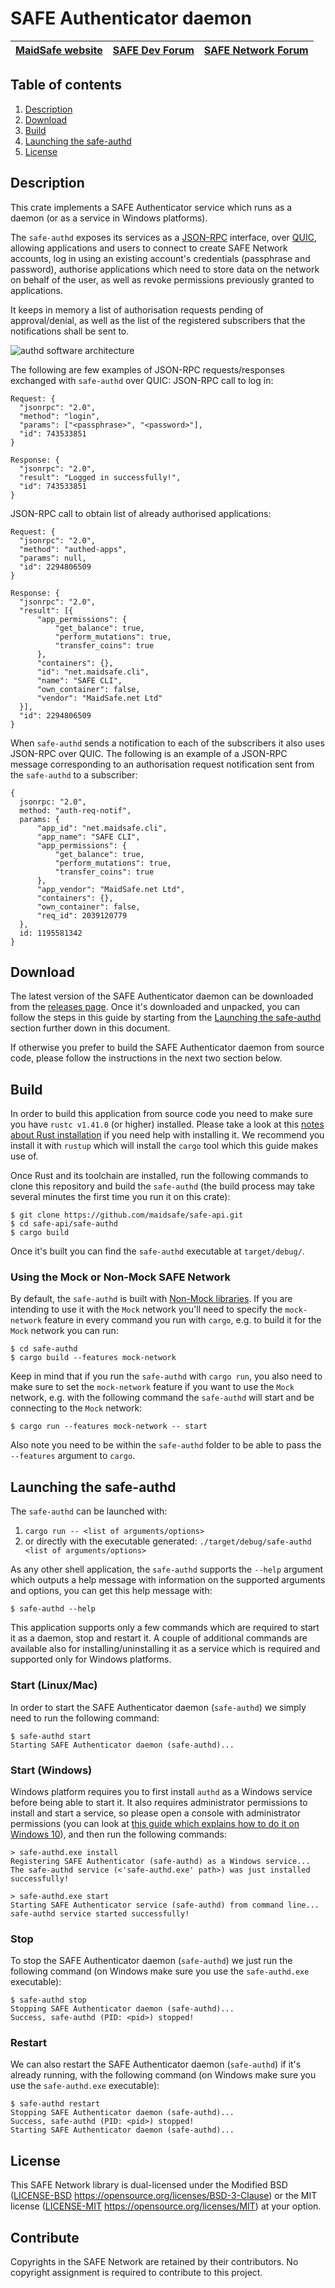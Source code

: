 # SAFE Authenticator daemon

| [MaidSafe website](https://maidsafe.net) | [SAFE Dev Forum](https://forum.safedev.org) | [SAFE Network Forum](https://safenetforum.org) |
|:----------------------------------------:|:-------------------------------------------:|:----------------------------------------------:|

## Table of contents

1. [Description](#description)
2. [Download](#download)
3. [Build](#build)
4. [Launching the safe-authd](#launching-the-safe-authd)
5. [License](#license)

## Description

This crate implements a SAFE Authenticator service which runs as a daemon (or as a service in Windows platforms).

The `safe-authd` exposes its services as a [JSON-RPC](https://www.jsonrpc.org/) interface, over [QUIC](https://en.wikipedia.org/wiki/QUIC), allowing applications and users to connect to create SAFE Network accounts, log in using an existing account's credentials (passphrase and password), authorise applications which need to store data on the network on behalf of the user, as well as revoke permissions previously granted to applications.

It keeps in memory a list of authorisation requests pending of approval/denial, as well as the list of the registered subscribers that the notifications shall be sent to.

![authd software architecture](/misc/authd-software.png)

The following are few examples of JSON-RPC requests/responses exchanged with `safe-authd` over QUIC:
JSON-RPC call to log in:
```
Request: {
  "jsonrpc": "2.0",
  "method": "login",
  "params": ["<passphrase>", "<password>"],
  "id": 743533851
}

Response: {
  "jsonrpc": "2.0",
  "result": "Logged in successfully!",
  "id": 743533851
}
```

JSON-RPC call to obtain list of already authorised applications:
```
Request: {
  "jsonrpc": "2.0",
  "method": "authed-apps",
  "params": null,
  "id": 2294806509
}

Response: {
  "jsonrpc": "2.0",
  "result": [{
      "app_permissions": {
          "get_balance": true,
          "perform_mutations": true,
          "transfer_coins": true
      },
      "containers": {},
      "id": "net.maidsafe.cli",
      "name": "SAFE CLI",
      "own_container": false,
      "vendor": "MaidSafe.net Ltd"
  }],
  "id": 2294806509
}
```

When `safe-authd` sends a notification to each of the subscribers it also uses JSON-RPC over QUIC. The following is an example of a JSON-RPC message corresponding to an authorisation request notification sent from the `safe-authd` to a subscriber:
```
{
  jsonrpc: "2.0",
  method: "auth-req-notif",
  params: {
      "app_id": "net.maidsafe.cli",
      "app_name": "SAFE CLI",
      "app_permissions": {
          "get_balance": true,
          "perform_mutations": true,
          "transfer_coins": true
      },
      "app_vendor": "MaidSafe.net Ltd",
      "containers": {},
      "own_container": false,
      "req_id": 2039120779
  },
  id: 1195581342
}
```

## Download

The latest version of the SAFE Authenticator daemon can be downloaded from the [releases page](https://github.com/maidsafe/safe-api/releases/latest). Once it's downloaded and unpacked, you can follow the steps in this guide by starting from the [Launching the safe-authd](#launching-the-safe-authd) section further down in this document.

If otherwise you prefer to build the SAFE Authenticator daemon from source code, please follow the instructions in the next two section below.

## Build

In order to build this application from source code you need to make sure you have `rustc v1.41.0` (or higher) installed. Please take a look at this [notes about Rust installation](https://www.rust-lang.org/tools/install) if you need help with installing it. We recommend you install it with `rustup` which will install the `cargo` tool which this guide makes use of.

Once Rust and its toolchain are installed, run the following commands to clone this repository and build the `safe-authd` (the build process may take several minutes the first time you run it on this crate):
```shell
$ git clone https://github.com/maidsafe/safe-api.git
$ cd safe-api/safe-authd
$ cargo build
```

Once it's built you can find the `safe-authd` executable at `target/debug/`.

### Using the Mock or Non-Mock SAFE Network

By default, the `safe-authd` is built with [Non-Mock libraries](https://github.com/maidsafe/safe_client_libs/wiki/Mock-vs.-non-mock). If you are intending to use it with the `Mock` network you'll need to specify the `mock-network` feature in every command you run with `cargo`, e.g. to build it for the `Mock` network you can run:
```
$ cd safe-authd
$ cargo build --features mock-network
```

Keep in mind that if you run the `safe-authd` with `cargo run`, you also need to make sure to set the `mock-network` feature if you want to use the `Mock` network, e.g. with the following command the `safe-authd` will start and be connecting to the `Mock` network:
```
$ cargo run --features mock-network -- start
```

Also note you need to be within the `safe-authd` folder to be able to pass the `--features` argument to `cargo`.

## Launching the safe-authd

The `safe-authd` can be launched with:
1. `cargo run -- <list of arguments/options>`
2. or directly with the executable generated: `./target/debug/safe-authd <list of arguments/options>`

As any other shell application, the `safe-authd` supports the `--help` argument which outputs a help message with information on the supported arguments and options, you can get this help message with:
```
$ safe-authd --help
```

This application supports only a few commands which are required to start it as a daemon, stop and restart it. A couple of additional commands are available also for installing/uninstalling it as a service which is required and supported only for Windows platforms.


### Start (Linux/Mac)

In order to start the SAFE Authenticator daemon (`safe-authd`) we simply need to run the following command:
```shell
$ safe-authd start
Starting SAFE Authenticator daemon (safe-authd)...
```

### Start (Windows)

Windows platform requires you to first install `authd` as a Windows service before being able to start it. It also requires administrator permissions to install and start a service, so please open a console with administrator permissions (you can look at [this guide which explains how to do it on Windows 10](https://www.intowindows.com/command-prompt-as-administrator-in-windows-10/)), and then run the following commands:
```shell
> safe-authd.exe install
Registering SAFE Authenticator (safe-authd) as a Windows service...
The safe-authd service (<'safe-authd.exe' path>) was just installed successfully!

> safe-authd.exe start
Starting SAFE Authenticator service (safe-authd) from command line...
safe-authd service started successfully!
```

### Stop

To stop the SAFE Authenticator daemon (`safe-authd`) we just run the following command (on Windows make sure you use the `safe-authd.exe` executable):
```shell
$ safe-authd stop
Stopping SAFE Authenticator daemon (safe-authd)...
Success, safe-authd (PID: <pid>) stopped!
```

### Restart

We can also restart the SAFE Authenticator daemon (`safe-authd`) if it's already running, with the following command (on Windows make sure you use the `safe-authd.exe` executable):
```shell
$ safe-authd restart
Stopping SAFE Authenticator daemon (safe-authd)...
Success, safe-authd (PID: <pid>) stopped!
Starting SAFE Authenticator daemon (safe-authd)...
```

## License
This SAFE Network library is dual-licensed under the Modified BSD ([LICENSE-BSD](LICENSE-BSD) https://opensource.org/licenses/BSD-3-Clause) or the MIT license ([LICENSE-MIT](LICENSE-MIT) https://opensource.org/licenses/MIT) at your option.

## Contribute
Copyrights in the SAFE Network are retained by their contributors. No copyright assignment is required to contribute to this project.
